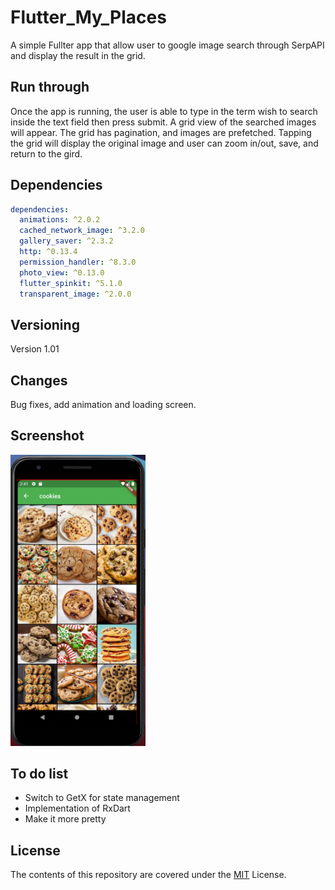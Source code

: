 # Flutter_My_Places

A simple Fullter app that allow user to google image search through SerpAPI and display the result in the grid.  

## Run through
Once the app is running, the user is able to type in the term wish to search inside the text field then press submit. A grid view of the searched images will appear. The grid has pagination, and images are prefetched. Tapping the grid will display the original image and user can zoom in/out, save, and return to the gird.

## Dependencies
```yaml
dependencies:
  animations: ^2.0.2
  cached_network_image: ^3.2.0
  gallery_saver: ^2.3.2
  http: ^0.13.4
  permission_handler: ^8.3.0
  photo_view: ^0.13.0
  flutter_spinkit: ^5.1.0
  transparent_image: ^2.0.0
```

## Versioning
Version 1.01 

## Changes
Bug fixes, add animation and loading screen.

## Screenshot
<img src="screenshot/app.png" alt="drawing" width="216"/>

## To do list
* Switch to GetX for state management
* Implementation of RxDart
* Make it more pretty

## License
The contents of this repository are covered under the [MIT](LICENSE) License.